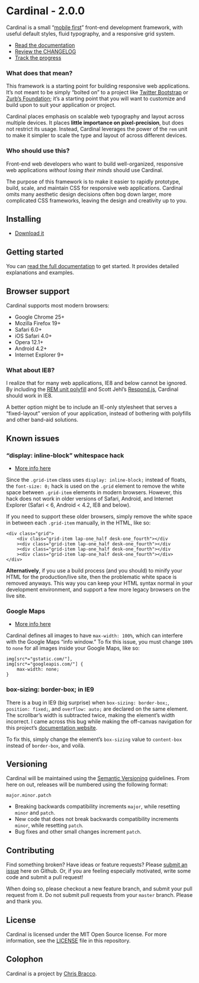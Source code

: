 # Cardinal - 2.0.0

Cardinal is a small “[mobile first](http://cbrac.co/116bQqk)” front-end development framework, with useful default styles, fluid typography, and a responsive grid system.

* [Read the documentation](http://cardinalcss.com)
* [Review the CHANGELOG](https://github.com/cbracco/cardinal/blob/master/CHANGELOG.md)
* [Track the progress](https://www.pivotaltracker.com/s/projects/803361)

### What does that mean?

This framework is a starting point for building responsive web applications. It’s not meant to be simply “bolted on” to a project like [Twitter Bootstrap](http://getbootstrap.com) or [Zurb’s Foundation](http://foundation.zurb.com); it’s a starting point that you will want to customize and build upon to suit your application or project.

Cardinal places emphasis on scalable web typography and layout across multiple devices. It places **little importance on pixel-precision**, but does not restrict its usage. Instead, Cardinal leverages the power of the `rem` unit to make it simpler to scale the type and layout of across different devices.

### Who should use this?

Front-end web developers who want to build well-organized, responsive web applications *without losing their minds* should use Cardinal.

The purpose of this framework is to make it easier to rapidly prototype, build, scale, and maintain CSS for responsive web applications. Cardinal omits many aesthetic design decisions often bog down larger, more complicated CSS frameworks, leaving the design and creativity up to you.

## Installing

* [Download it](https://github.com/cbracco/cardinal/archive/master.zip)

## Getting started

You can [read the full documentation](http://cardinalcss.com) to get started. It provides detailed explanations and examples.

## Browser support

Cardinal supports most modern browsers:

* Google Chrome 25+
* Mozilla Firefox 19+
* Safari 6.0+
* iOS Safari 4.0+
* Opera 12.1+
* Android 4.2+
* Internet Explorer 9+

### What about IE8?

I realize that for many web applications, IE8 and below cannot be ignored. By including the [REM unit polyfill](https://github.com/chuckcarpenter/REM-unit-polyfill) and Scott Jehl’s [Respond.js](https://github.com/scottjehl/Respond), Cardinal should work in IE8.

A better option might be to include an IE-only stylesheet that serves a “fixed-layout” version of your application, instead of bothering with polyfills and other band-aid solutions.

## Known issues

### “display: inline-block” whitespace hack

- [More info here](http://css-tricks.com/fighting-the-space-between-inline-block-elements/)

Since the `.grid-item` class uses `display: inline-block;` instead of floats, the `font-size: 0;` hack is used on the `.grid` element to remove the white space between `.grid-item` elements in modern browsers. However, this hack does not work in older versions of Safari, Android, and Internet Explorer (Safari < 6, Android < 4.2, IE8 and below).

If you need to support these older browsers, simply remove the white space in between each `.grid-item` manually, in the HTML, like so:

    <div class="grid">
        <div class="grid-item lap-one_half desk-one_fourth"></div
        ><div class="grid-item lap-one_half desk-one_fourth"></div
        ><div class="grid-item lap-one_half desk-one_fourth"></div
        ><div class="grid-item lap-one_half desk-one_fourth"></div>
    </div>

**Alternatively**, if you use a build process (and you should) to minify your HTML for the production/live site, then the problematic white space is removed anyways. This way you can keep your HTML syntax normal in your development environment, and support a few more legacy browsers on the live site.

### Google Maps

- [More info here](https://github.com/cbracco/cardinal/issues/6)

Cardinal defines all images to have `max-width: 100%`, which can interfere with the Google Maps “info window.” To fix this issue, you must change `100%` to `none` for all images inside your Google Maps, like so:

    img[src*="gstatic.com/"],
    img[src*="googleapis.com/"] {
        max-width: none;
    }

### box-sizing: border-box; in IE9

There is a bug in IE9 (big surprise) when `box-sizing: border-box;`, `position: fixed;`, and `overflow: auto;` are declared on the same element. The scrollbar’s width is subtracted twice, making the element’s width incorrect. I came across this bug while making the off-canvas navigation for this project’s [documentation website](http://cardinalcss.com).

To fix this, simply change the element’s `box-sizing` value to `content-box` instead of `border-box`, and voilà.

## Versioning

Cardinal will be maintained using the [Semantic Versioning](http://semver.org/) guidelines. From here on out, releases will be numbered using the following format:

`major.minor.patch`

* Breaking backwards compatibility increments `major`, while resetting `minor` and `patch`.
* New code that does not break backwards compatibility increments `minor`, while resetting `patch`.
* Bug fixes and other small changes increment `patch`.

## Contributing

Find something broken? Have ideas or feature requests? Please [submit an issue](https://github.com/cbracco/Cardinal/issues/new) here on Github. Or, if you are feeling especially motivated, write some code and submit a pull request!

When doing so, please checkout a new feature branch, and submit your pull request from it. Do not submit pull requests from your `master` branch. Please and thank you.

## License

Cardinal is licensed under the MIT Open Source license. For more information, see the [LICENSE](https://github.com/cbracco/cardinal/blob/master/LICENSE.md) file in this repository.

## Colophon

Cardinal is a project by [Chris Bracco](http://cbracco.me).
